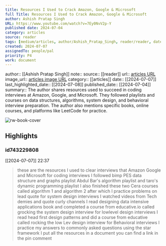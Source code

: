 ```yaml
---
title: Resources I Used to Crack Amazon, Google & Microsoft
full Title: Resources I Used to Crack Amazon, Google & Microsoft
author: Ashish Pratap Singh
URL: https://www.youtube.com/watch?v=7Ey0NvV2p-Y
published date: 2024-07-04
category: articles
source: reader
tags: [medium/articles, author/Ashish_Pratap_Singh, reader/reader, date/2024-07-08, area/reader]
created: 2024-07-07
assignedTo: people/pal
priority: P4
work: document
---
```

author:: [[Ashish Pratap Singh]]
note:: 
source:: [[reader]]
url:: [articles URL](https://www.youtube.com/watch?v=7Ey0NvV2p-Y)
image_url:: [articles image URL](https://i.ytimg.com/vi/7Ey0NvV2p-Y/maxresdefault.jpg?sqp=-oaymwEoCIAKENAF8quKqQMcGADwAQH4AbYIgAKAD4oCDAgAEAEYciBRKD0wDw==&rs=AOn4CLCjD434tDOV8vW8LelJlCpvmL2Jjg)
category:: [[articles]]
date:: [[2024-07-07]]
last_highlighted_date:: [[2024-07-08]]
published_date:: [[2024-07-04]]
summary:: The author shares resources used to succeed in coding interviews at Amazon, Google, and Microsoft. They followed playlists and courses on data structures, algorithms, system design, and behavioral interview preparation. The author also mentions specific books, online courses, and platforms like LeetCode for practice.


![rw-book-cover](https://i.ytimg.com/vi/7Ey0NvV2p-Y/maxresdefault.jpg?sqp=-oaymwEoCIAKENAF8quKqQMcGADwAQH4AbYIgAKAD4oCDAgAEAEYciBRKD0wDw==&rs=AOn4CLCjD434tDOV8vW8LelJlCpvmL2Jjg)

## Highlights
### id743229808
[[2024-07-07]] 22:37
> these are the resources I used to clear interviews that Amazon Google and Microsoft for coding interviews I followed bimp PES data structure and graphs playlist Abdul Bar's algorithm playlist and taro's dynamic programming playlist I also finished these two Cera courses called algorithm 1 and algorithm 2 after which I practice problems on lead quote for system design interviews I watched videos from Tech demies and quote curly channels I read designing data intensive applications book and completed a course from educative.io called grocking the system design interview for lowlevel design interviews I read head first design patterns and did a course from educative called
> rocking the low Lev design interview for Behavioral interviews I practice my answers to commonly asked questions using the star framework I put all the resources in a document you can find a link in the pin comment


